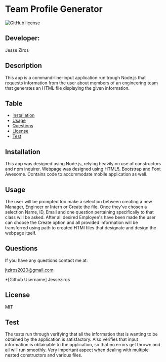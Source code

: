 #   Team Profile Generator
  ![GitHub license](https://img.shields.io/badge/license-MIT-blue.svg)

  ## Developer:
  Jesse Ziros

  ## Description
  This app is a command-line-input application run trough Node.js that requests information from the user about members of an engineering team that generates an HTML file displaying the given information.

  ## Table
  * [Installation](##Installation)
  * [Usage](##Usage)
  * [Questions](##Questions)
  * [License](##License)
  * [Test](##Test)

  ## Installation
  This app was designed using Node.js, relying heavily on use of constructors and npm inquirer. Webpage was designed using HTML5, Bootstrap and Font Awesome. Contains code to accommodate mobile application as well.

  ## Usage
  The user will be prompted too make a selection between creating a new Manager, Engineer or Intern or Create the file. Once they've chosen a selection Name, ID, Email and one question pertaining specifically to that class will be asked. After all desired Employee's have been made the user can choose the Create option and all provided information will be transferred using path to created HTMl files that designate and design the webpage itself.

  ## Questions
  If you have any questions contact me at:

  jtziros2020@gmail.com
  
  *[Github Username]
  Jesseziros

  ## License
  MIT

  ## Test
  The tests run through verifying that all the information that is wanting to be obtained by the application is satisfactory. Also verifies that input information is obtainable to the application, so that no errors get thrown and all will run smoothly. Very important aspect when dealing with multiple nested constructors and various files.

